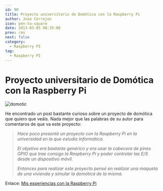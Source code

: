 ```yaml
---
id: 90
title: Proyecto universitario de Domótica con la Raspberry Pi
author: Jose Cerrejon
icon: pen-to-square
date: 2013-03-05 08:35:00
prev: /es
next: false
category:
  - Raspberry PI
tag:
  - Raspberry PI
---
```


# Proyecto universitario de Domótica con la Raspberry Pi

![domotic](/images/domotica_01.jpg)

He encontrado un post bastante curioso sobre un proyecto de domótica que quiero que veáis. Nada mejor que las palabras de su autor para comentaros de que va este proyecto:

> *Hace poco presenté un proyecto con la Raspberry Pi en la universidad en la que estudio Informática.*
>
> *El objetivo era bastante genérico y era usar la cabecera de pines GPIO que trae consigo la Raspberry Pi y poder controlar las E/S desde un dispositivo móvil.*
>
> *Entonces para realizar este proyecto pensé en realizar una maqueta de una vivienda y simular la domótica de la misma.*

Enlace: [Mis experiencias con la Raspberry Pi](http://muyraspi.blogspot.com.es/2013/03/domotica-con-la-raspberry-pi.html)